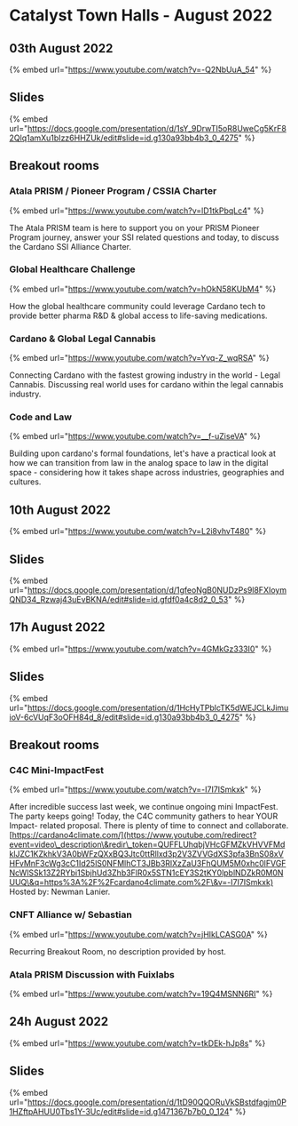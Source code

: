 # Catalyst Town Halls - August 2022

## 03th August 2022

{% embed url="https://www.youtube.com/watch?v=-Q2NbUuA_54" %}

## Slides

{% embed url="https://docs.google.com/presentation/d/1sY_9DrwTI5oR8UweCg5KrF82Qlq1amXu1bIzz6HHZUk/edit#slide=id.g130a93bb4b3_0_4275" %}

## Breakout rooms

### Atala PRISM / Pioneer Program / CSSIA Charter

{% embed url="https://www.youtube.com/watch?v=lD1tkPbqLc4" %}

The Atala PRISM team is here to support you on your PRISM Pioneer Program journey, answer your SSI related questions and today, to discuss the Cardano SSI Alliance Charter.

### Global Healthcare Challenge 

{% embed url="https://www.youtube.com/watch?v=hOkN58KUbM4" %}

How the global healthcare community could leverage Cardano tech to provide better pharma R\&D & global access to life-saving medications.

### Cardano & Global Legal Cannabis

{% embed url="https://www.youtube.com/watch?v=Yvq-Z_wqRSA" %}

Connecting Cardano with the fastest growing industry in the world - Legal Cannabis. Discussing real world uses for cardano within the legal cannabis industry.

### Code and Law

{% embed url="https://www.youtube.com/watch?v=__f-uZiseVA" %}

Building upon cardano's formal foundations, let's have a practical look at how we can transition from law in the analog space to law in the digital space - considering how it takes shape across industries, geographies and cultures.

## 10th August 2022

{% embed url="https://www.youtube.com/watch?v=L2i8vhvT480" %}

## Slides

{% embed url="https://docs.google.com/presentation/d/1gfeoNgB0NUDzPs9l8FXIoymQND34_Rzwaj43uEvBKNA/edit#slide=id.gfdf0a4c8d2_0_53" %}

## 17h August 2022

{% embed url="https://www.youtube.com/watch?v=4GMkGz333I0" %}

## Slides

{% embed url="https://docs.google.com/presentation/d/1HcHyTPblcTK5dWEJCLkJimuioV-6cVUqF3oOFH84d_8/edit#slide=id.g130a93bb4b3_0_4275" %}

## Breakout rooms

### C4C Mini-ImpactFest

{% embed url="https://www.youtube.com/watch?v=-I7I7ISmkxk" %}

After incredible success last week, we continue ongoing mini ImpactFest. The party keeps going! Today, the C4C community gathers to hear YOUR Impact- related proposal. There is plenty of time to connect and collaborate. [https://cardano4climate.com/](https://www.youtube.com/redirect?event=video\_description\&redir\_token=QUFFLUhqbjVHcGFMZkVHVVFMdklJZC1KZkhkV3A0bWFzQXxBQ3Jtc0ttRllxd3p2V3ZVVGdXS3pfa3BnS08xVHFvMnF3cWg3cC1Id25lS0NFMlhCT3JBb3RlXzZaU3FhQUM5M0xhc0lFVGFNcWlSSk13Z2RYbi1SbjhUd3Zhb3FlR0x5STN1cEY3S2tKY0lpblNDZkR0M0NUUQ\&q=https%3A%2F%2Fcardano4climate.com%2F\&v=-I7I7ISmkxk) Hosted by: Newman Lanier.

### CNFT Alliance w/ Sebastian

{% embed url="https://www.youtube.com/watch?v=jHIkLCASG0A" %}

Recurring Breakout Room, no description provided by host.

### Atala PRISM Discussion with Fuixlabs

{% embed url="https://www.youtube.com/watch?v=19Q4MSNN6RI" %}

## 24h August 2022

{% embed url="https://www.youtube.com/watch?v=tkDEk-hJp8s" %}

## Slides

{% embed url="https://docs.google.com/presentation/d/1tD90QQORuVkSBstdfagjm0P1HZftpAHUU0Tbs1Y-3Uc/edit#slide=id.g1471367b7b0_0_124" %}



## &#x20;  
